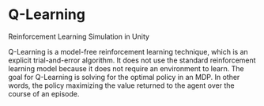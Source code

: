 # Q-Learning
Reinforcement Learning Simulation in Unity

Q-Learning is a model-free reinforcement learning technique, which is an explicit trial-and-error algorithm. 
It does not use the standard reinforcement learning model because it does not require an environment to learn. 
The goal for Q-Learning is solving for the optimal policy in an MDP. 
In other words, the policy maximizing the value returned to the agent over the course of an episode.  

